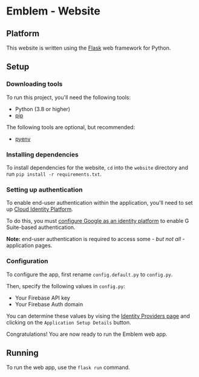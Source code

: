 # Emblem - Website

## Platform
This website is written using the
[Flask](https://flask.palletsprojects.com/en/2.0.x/) web framework for Python.

## Setup

### Downloading tools
To run this project, you'll need the following tools:

* Python (3.8 or higher)
* [pip](https://pypi.org/project/pip/)

The following tools are optional, but recommended:

* [pyenv](https://github.com/pyenv/pyenv)

### Installing dependencies
To install dependencies for the website, `cd` into the `website` directory and
run `pip install -r requirements.txt`.

### Setting up authentication
To enable end-user authentication within the application, you'll need to set up
[Cloud Identity Platform](https://cloud.google.com/identity-platform).

To do this, you must [configure Google as an identity platform](https://cloud.google.com/identity-platform/docs/web/google#configuring_as_a_provider) to enable G Suite-based authentication.

**Note:** end-user authentication is required to access
some - _but not all_ - application pages.

### Configuration
To configure the app, first rename `config.default.py` to `config.py`.

Then, specify the following values in `config.py`:
 - Your Firebase API key
 - Your Firebase Auth domain

You can determine these values by vising the
[Identity Providers page](https://console.cloud.google.com/customer-identity/providers) and clicking on the `Application Setup Details` button.

Congratulations! You are now ready to run the Emblem web app.

## Running
To run the web app, use the `flask run` command.
